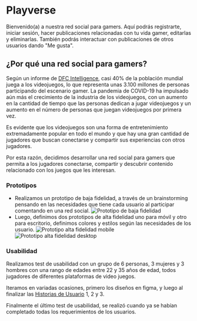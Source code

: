 # Playverse
Bienvenido(a) a nuestra red social para gamers. Aquí podrás registrarte, iniciar sesión, hacer publicaciones relacionadas con tu vida gamer, editarlas y eliminarlas. También podrás interactuar con publicaciones de otros usuarios dando "Me gusta".

## ¿Por qué una red social para gamers?
Según un informe de [DFC Intelligence](https://forbes.co/2022/05/22/actualidad/crece-el-publico-gamer-un-estudio-revela-sus-ganancias-y-tendencias-esenciales-para-este-ano), casi 40% de la población mundial juega a los videojuegos, lo que representa unas 3.100 millones de personas participando del escenario gamer. La pandemia de COVID-19 ha impulsado aún más el crecimiento de la industria de los videojuegos, con un aumento en la cantidad de tiempo que las personas dedican a jugar videojuegos y un aumento en el número de personas que juegan videojuegos por primera vez.

Es evidente que los videojuegos son una forma de entretenimiento extremadamente popular en todo el mundo y que hay una gran cantidad de jugadores que buscan conectarse y compartir sus experiencias con otros jugadores. 

Por esta razón, decidimos desarrollar una red social para gamers que permita a los jugadores conectarse, compartir y descubrir contenido relacionado con los juegos que les interesan.

### Prototipos
* Realizamos un prototipo de baja fidelidad, a través de un brainstorming pensando en las necesidades que tiene cada usuario al participar comentando en una red social.
![Prototipo de baja fidelidad](https://github.com/MarianaAgudeloO/DEV005-social-network/blob/0a30e3d4159be734fca52ea8bb2e0036f74624e7/protos/IMG_5184.jpg)
* Luego, definimos dos prototipos de alta fidelidad uno para móvil y otro para escritorio, definimos colores y estilos según las necesidades de los usuario. 
![Prototipo alta fidelidad mobile](https://github.com/MarianaAgudeloO/DEV005-social-network/blob/6d90753c771bf7a61f0457458a777d5a3c7eff19/protos/alta%20fidelidad.png)
![Prototipo alta fidelidad desktop](https://github.com/MarianaAgudeloO/DEV005-social-network/blob/6d90753c771bf7a61f0457458a777d5a3c7eff19/protos/desktop%20alta%20fidelidad.png)

### Usabilidad
Realizamos test de usabilidad con un grupo de 6 personas, 3 mujeres y 3 hombres con una rango de edades entre 22 y 35 años de edad, todos jugadores de diferentes plataformas de video juegos.

Iteramos en variadas ocasiones, primero los diseños en figma, y luego al finalizar las [Historias de Usuario](https://trello.com/b/K2QyQpYq/playverse) 1, 2 y 3.

Finalmente el último test de usabilidad, se realizó cuando ya se habían completado todas los requerimientos de los usuarios.
